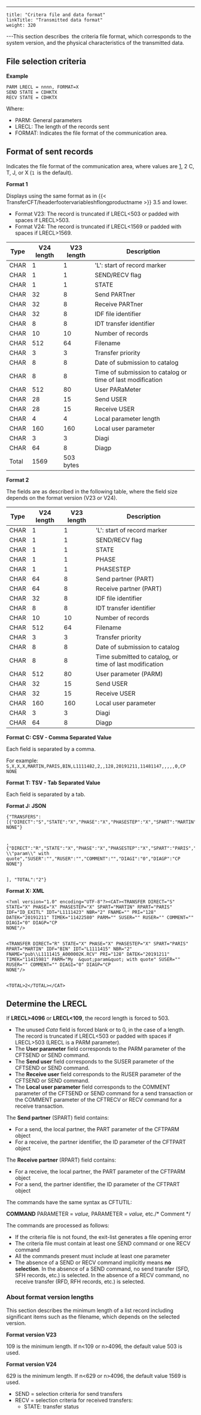 ---
    title: "Critera file and data format"
    linkTitle: "Transmitted data format"
    weight: 320
---This section describes  the criteria file format, which corresponds to
the system version, and the physical characteristics
of the transmitted data.

<span id="Format_of_the_record_sent_in_V2"></span>

## File selection criteria

****Example****

```
PARM LRECL = nnnn, FORMAT=X
SEND STATE = CDHKTX
RECV STATE = CDHKTX
```

Where:

- PARM: General
    parameters
- LRECL: The length
    of the records sent
- FORMAT: Indicates the file format of the communication area.

## Format of sent records

Indicates the file format of the communication area, where values are <u>1</u>, 2 C, T, J, or X (`1 `is the default).

****Format 1****

Displays using the same format as in {{< TransferCFT/headerfootervariableshflongproductname  >}} 3.5 and lower.

- Format V23: The record is truncated if LRECL&lt;503 or padded with spaces if LRECL>503.
- Format V24: The record is truncated if LRECL&lt;1569 or padded with spaces if LRECL>1569.


| Type  | V24 length  | V23 length  | Description  |
| --- | --- | --- | --- |
| CHAR  | 1  | 1  | 'L': start of record marker  |
| CHAR  | 1  | 1  | SEND/RECV flag  |
| CHAR  | 1  | 1  | STATE  |
| CHAR  | 32 | 8  | Send PARTner  |
| CHAR  | 32 | 8  | Receive PARTner  |
| CHAR  | 32 | 8  | IDF file identifier  |
| CHAR  | 8 | 8  | IDT transfer identifier  |
| CHAR  | 10 | 10  | Number of records  |
| CHAR  | 512 | 64  | Filename  |
| CHAR  | 3 | 3  | Transfer priority  |
| CHAR  | 8 | 8  | Date of submission to catalog |
| CHAR  | 8 | 8  | Time of submission to catalog or time of last modification  |
| CHAR  | 512 | 80  | User PARaMeter  |
| CHAR  | 28 | 15  | Send USER  |
| CHAR  | 28 | 15  | Receive USER  |
| CHAR  | 4 | 4  | Local parameter length  |
| CHAR  | 160 | 160  | Local user parameter  |
| CHAR  | 3 | 3  | Diagi  |
| CHAR  | 64 | 8  | Diagp  |
| Total | 1569 | 503 bytes  |   |


****Format 2****

The fields are as described in the following table, where the field size depends on the format version (V23 or V24).


| Type | V24 length | V23 length | Description |
| --- | --- | --- | --- |
| CHAR  | 1  | 1  | 'L': start of record marker  |
| CHAR  | 1  | 1  | SEND/RECV flag  |
| CHAR  | 1  | 1  | STATE  |
| CHAR | 1 | 1 | PHASE |
| CHAR | 1 | 1 | PHASESTEP |
| CHAR  | 64 | 8  | Send partner (PART) |
| CHAR  | 64 | 8  | Receive partner (PART) |
| CHAR  | 32 | 8  | IDF file identifier  |
| CHAR  | 8 | 8  | IDT transfer identifier  |
| CHAR  | 10 | 10  | Number of records  |
| CHAR  | 512 | 64  | Filename  |
| CHAR  | 3 | 3  | Transfer priority  |
| CHAR  | 8 | 8  | Date of submission to catalog |
| CHAR  | 8 | 8  | Time submitted to catalog, or time of last modification  |
| CHAR  | 512 | 80  | User parameter (PARM) |
| CHAR  | 32 | 15  | Send USER  |
| CHAR  | 32 | 15  | Receive USER  |
| CHAR  | 160 | 160  | Local user parameter  |
| CHAR  | 3 | 3  | Diagi  |
| CHAR  | 64 | 8  | Diagp  |


****Format C: CSV - Comma Separated Value****

Each field is separated by a comma.

For example: `S,X,X,X,MARTIN,PARIS,BIN,L1111482,2,,128,20191211,11481147,,,,,0,CP NONE`

****Format T: TSV - Tab Separated Value****

Each field is separated by a tab.

****Format J: JSON****

```
{"TRANSFERS":[{"DIRECT":"S","STATE":"X","PHASE":"X","PHASESTEP":"X","SPART":"MARTIN","RPART":"PARIS","IDF":"ID_EXITL","IDT":"L1111482","NBR":"2","FNAME":"","PRI":"128","DATEK":"20191211","TIMEK":"11481147","PARM":"","SUSER":"","RUSER":"","COMMENT":"","DIAGI":"0","DIAGP":"CP NONE"}                                                                                                                                                                                                                                                                                                                                                                                                                                                                                                                                                                                                                                                                                                                                                        
,{"DIRECT":"R","STATE":"X","PHASE":"X","PHASESTEP":"X","SPART":"PARIS","RPART":"MARTIN","IDF":"BIN","IDT":"L1111475","NBR":"2","FNAME":"pub\\\\L1111475_A000002Q.RCV","PRI":"128","DATEK":"20191211","TIMEK":"11475343","PARM":"My \\"param\\" with quote","SUSER":"","RUSER":"","COMMENT":"","DIAGI":"0","DIAGP":"CP NONE"}                                                                                                                                                                                                                                                                                                                                                                                                                                                                                                                                                                                                                                                                                                                         
], "TOTAL":"2"}            
```

****Format X: XML****

```
<?xml version="1.0" encoding="UTF-8"?><CAT><TRANSFER DIRECT="S" STATE="X" PHASE="X" PHASESTEP="X" SPART="MARTIN" RPART="PARIS" IDF="ID_EXITL" IDT="L1111423" NBR="2" FNAME="" PRI="128" DATEK="20191211" TIMEK="11422580" PARM="" SUSER="" RUSER="" COMMENT="" DIAGI="0" DIAGP="CP NONE"/>                                                                                                                                                                                                                                                                                                                                                                                                                                                                                                                                                                                                                                                                                                                                                  <TRANSFER DIRECT="R" STATE="X" PHASE="X" PHASESTEP="X" SPART="PARIS" RPART="MARTIN" IDF="BIN" IDT="L1111415" NBR="2" FNAME="pub\\L1111415_A000002K.RCV" PRI="128" DATEK="20191211" TIMEK="11415981" PARM="My  &quot;param&quot; with quote" SUSER="" RUSER="" COMMENT="" DIAGI="0" DIAGP="CP NONE"/>                                                                                                                                                                                                                                                                                                                                                                                                                                                                                                                                                                                                                                                                                                                                                     
<TOTAL>2</TOTAL></CAT>      
```

## Determine the LRECL 

If **LRECL>4096** or **LRECL&lt;109**, the record length is
forced to 503.

- The unused *Cata* field is forced blank or to
    0, in the case of a length.  
    The record is truncated if LRECL&lt;503 or padded with spaces if LRECL>503
    (LRECL is a PARM parameter).
- The **User parameter** field corresponds to the PARM parameter of
    the CFTSEND or SEND command.
- The **Send user** field corresponds to the SUSER parameter of the
    CFTSEND or SEND command.
- The **Receive user** field corresponds to the RUSER parameter of
    the CFTSEND or SEND command.
- The **Local user parameter** field corresponds to the COMMENT parameter
    of the CFTSEND or SEND command for a send transaction or the COMMENT parameter
    of the CFTRECV or RECV command for a receive transaction.

The **Send partner** (SPART) field contains:

- For a send, the
    local partner, the PART parameter of the CFTPARM object
- For a receive,
    the partner identifier, the ID parameter of the CFTPART object

The **Receive partner** (RPART) field contains:

- For a receive,
    the local partner, the PART parameter of the CFTPARM object
- For a send, the
    partner identifier, the ID parameter of the CFTPART object

The commands have the same syntax as CFTUTIL:

**COMMAND** PARAMETER = *value,*
PARAMETER = *value,* etc./\*
Comment \*/

The commands are processed as follows:

- If the criteria
    file is not found, the exit-list generates a file opening error
- The criteria file
    must contain at least one SEND command or one RECV command
- All the commands
    present must include at least one parameter
- The absence of
    a SEND or RECV command implicitly means **no selection**. In the absence
    of a SEND command, no send transfer (SFD, SFH records, etc.) is selected.
    In the absence of a RECV command, no receive transfer (RFD, RFH records,
    etc.) is selected.

### About format version lengths

This section describes the minimum length of a list record including
significant items such as the filename, which depends on the selected version.

****Format version V23****

109 is the minimum length. If n&lt;109 or n>4096, the default value 503 is used.

****Format version V24****

629 is the minimum length. If n&lt;629 or n>4096, the default value 1569 is used.

- SEND = selection
    criteria for send transfers
- RECV = selection
    criteria for received transfers:
    -   STATE: transfer
        status
